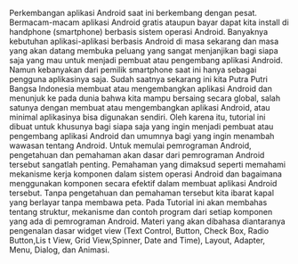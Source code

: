 Perkembangan aplikasi Android saat ini berkembang dengan pesat.
Bermacam-macam aplikasi Android gratis ataupun bayar dapat kita install di
handphone (smartphone) berbasis sistem operasi Android. Banyaknya kebutuhan
aplikasi-aplikasi berbasis Android di masa sekarang dan masa yang akan datang
membuka peluang yang sangat menjanjikan bagi siapa saja yang mau untuk
menjadi pembuat atau pengembang aplikasi Android. Namun kebanyakan dari
pemilik smartphone saat ini hanya sebagai pengguna aplikasinya saja. Sudah
saatnya sekarang ini kita Putra Putri Bangsa Indonesia membuat atau
mengembangkan aplikasi Android dan menunjuk ke pada dunia bahwa kita
mampu bersaing secara global, salah satunya dengan membuat atau
mengembangkan aplikasi Android, atau minimal aplikasinya bisa digunakan
sendiri. Oleh karena itu, tutorial ini dibuat untuk khusunya bagi siapa saja yang
ingin menjadi pembuat atau pengembang aplikasi Android dan umumnya bagi
yang ingin menambah wawasan tentang Android.
Untuk memulai pemrograman Android, pengetahuan dan pemahaman akan
dasar dari pemrograman Android tersebut sangatlah penting. Pemahaman yang
dimaksud seperti memahami mekanisme kerja komponen dalam sistem operasi
Android dan bagaimana menggunakan komponen secara efektif dalam membuat
aplikasi Android tersebut. Tanpa pengetahuan dan pemahaman tersebut kita ibarat
kapal yang berlayar tanpa membawa peta.
Pada Tutorial ini akan membahas tentang struktur, mekanisme dan contoh
program dari setiap komponen yang ada di pemrograman Android. Materi yang
akan dibahasa diantaranya pengenalan dasar widget view (Text Control, Button,
Check Box, Radio Button,Lis t View, Grid View,Spinner, Date and Time),
Layout, Adapter, Menu, Dialog, dan Animasi.